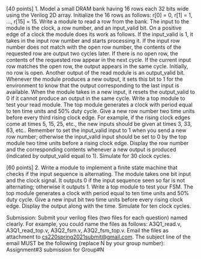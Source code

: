 [40 points] 1. Model a small DRAM bank having 16 rows each 32 bits wide using the Verilog 2D array. Initialize the 16 rows as follows: r[0] = 0, r[1] = 1, ..., r[15] = 15. Write a module to read a row from the bank. The input to the module is the clock, a row number, and an input_valid bit. On a positive edge of a clock the module does its work as follows. If the input_valid is 1, it takes in the input row number and starts processing it. If the input row number does not match with the open row number, the contents of the requested row are output two cycles later. If there is no open row, the contents of the requested row appear in the next cycle. If the current input row matches the open row, the output appears in the same cycle. Initially, no row is open. Another output of the read module is an output_valid bit. Whenever the module produces a new output, it sets this bit to 1 for the environment to know that the output corresponding to the last input is available. When the module takes in a new input, it resets the output_valid to 0 if it cannot produce an output in the same cycle. Write a top module to test your read module. The top module generates a clock with period equal to ten time units and 50% duty cycle. Give a new row number two time units before every third rising clock edge. For example, if the rising clock edges come at times 5, 15, 25, etc., the new inputs should be given at times 3, 33, 63, etc.. Remember to set the input_valid input to 1 when you send a new row number; otherwise the input_valid input should be set to 0 by the top module two time units before a rising clock edge. Display the row number and the corresponding contents whenever a new output is produced (indicated by output_valid equal to 1). Simulate for 30 clock cycles.

[60 points] 2. Write a module to implement a finite state machine that checks if the input sequence is alternating. The module takes one bit input and the clock signal. It outputs 0 if the input sequence seen so far is not alternating; otherwise it outputs 1. Write a top module to test your FSM. The top module generates a clock with period equal to ten time units and 50% duty cycle. Give a new input bit two time units before every rising clock edge. Display the output along with the time. Simulate for ten clock cycles.

Submission: Submit your verilog files (two files for each question) named clearly. For example, you could name the files as follows: A3Q1_read.v, A3Q1_read_top.v, A3Q2_fsm.v, A3Q2_fsm_top.v. Email the files as attachment to cs220spring2021submit@gmail.com. The subject line of the email MUST be the following (replace N by your group number): Assignment#3 submission for Group#N
